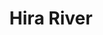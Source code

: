 ---
title: "Hira River"
title_bn: "হীরা নদী"
description: "It connects Gazikhali River with Bongshi River at east Dhamrai of Dhaka."
---